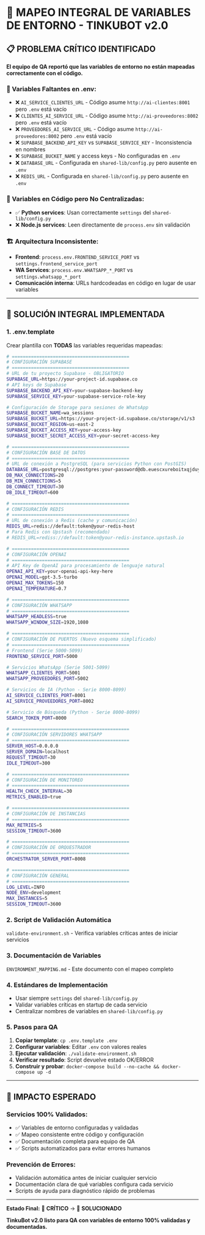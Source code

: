 # 🔧 MAPEO INTEGRAL DE VARIABLES DE ENTORNO - TINKUBOT v2.0

## 📋 **PROBLEMA CRÍTICO IDENTIFICADO**

**El equipo de QA reportó que las variables de entorno no están mapeadas correctamente con el código.**

### **🔴 Variables Faltantes en .env:**
- ❌ `AI_SERVICE_CLIENTES_URL` - Código asume `http://ai-clientes:8001` pero `.env` está vacío
- ❌ `CLIENTES_AI_SERVICE_URL` - Código asume `http://ai-proveedores:8002` pero `.env` está vacío
- ❌ `PROVEEDORES_AI_SERVICE_URL` - Código asume `http://ai-proveedores:8002` pero `.env` está vacío
- ❌ `SUPABASE_BACKEND_API_KEY` vs `SUPABASE_SERVICE_KEY` - Inconsistencia en nombres
- ❌ `SUPABASE_BUCKET_NAME` y access keys - No configuradas en `.env`
- ❌ `DATABASE_URL` - Configurada en `shared-lib/config.py` pero ausente en `.env`
- ❌ `REDIS_URL` - Configurada en `shared-lib/config.py` pero ausente en `.env`

### **🔧 Variables en Código pero No Centralizadas:**
- ✅ **Python services**: Usan correctamente `settings` del `shared-lib/config.py`
- ❌ **Node.js services**: Leen directamente de `process.env` sin validación

### **🏗️ Arquitectura Inconsistente:**
- **Frontend**: `process.env.FRONTEND_SERVICE_PORT` vs `settings.frontend_service_port`
- **WA Services**: `process.env.WHATSAPP_*_PORT` vs `settings.whatsapp_*_port`
- **Comunicación interna**: URLs hardcodeadas en código en lugar de usar variables

---

## 🎯 **SOLUCIÓN INTEGRAL IMPLEMENTADA**

### **1. .env.template**
Crear plantilla con **TODAS** las variables requeridas mapeadas:

```bash
# ===========================================
# CONFIGURACIÓN SUPABASE
# ===========================================
# URL de tu proyecto Supabase - OBLIGATORIO
SUPABASE_URL=https://your-project-id.supabase.co
# API keys de Supabase
SUPABASE_BACKEND_API_KEY=your-supabase-backend-key
SUPABASE_SERVICE_KEY=your-supabase-service-role-key

# Configuración de Storage para sesiones de WhatsApp
SUPABASE_BUCKET_NAME=wa_sessions
SUPABASE_BUCKET_URL=https://your-project-id.supabase.co/storage/v1/s3
SUPABASE_BUCKET_REGION=us-east-2
SUPABASE_BUCKET_ACCESS_KEY=your-access-key
SUPABASE_BUCKET_SECRET_ACCESS_KEY=your-secret-access-key

# ===========================================
# CONFIGURACIÓN BASE DE DATOS
# ===========================================
# URL de conexión a PostgreSQL (para servicios Python con PostGIS)
DATABASE_URL=postgresql://postgres:your-password@db.euescxureboitxqjduym.supabase.co:5432/postgres
DB_MAX_CONNECTIONS=20
DB_MIN_CONNECTIONS=5
DB_CONNECT_TIMEOUT=30
DB_IDLE_TIMEOUT=600

# ===========================================
# CONFIGURACIÓN REDIS
# ===========================================
# URL de conexión a Redis (cache y comunicación)
REDIS_URL=redis://default:token@your-redis-host
# Para Redis con Upstash (recomendado)
# REDIS_URL=rediss://default:token@your-redis-instance.upstash.io

# ===========================================
# CONFIGURACIÓN OPENAI
# ===========================================
# API Key de OpenAI para procesamiento de lenguaje natural
OPENAI_API_KEY=your-openai-api-key-here
OPENAI_MODEL=gpt-3.5-turbo
OPENAI_MAX_TOKENS=150
OPENAI_TEMPERATURE=0.7

# ===========================================
# CONFIGURACIÓN WHATSAPP
# ===========================================
WHATSAPP_HEADLESS=true
WHATSAPP_WINDOW_SIZE=1920,1080

# ===========================================
# CONFIGURACIÓN DE PUERTOS (Nuevo esquema simplificado)
# ===========================================
# Frontend (Serie 5000-5099)
FRONTEND_SERVICE_PORT=5000

# Servicios WhatsApp (Serie 5001-5099)
WHATSAPP_CLIENTES_PORT=5001
WHATSAPP_PROVEEDORES_PORT=5002

# Servicios de IA (Python - Serie 8000-8099)
AI_SERVICE_CLIENTES_PORT=8001
AI_SERVICE_PROVEEDORES_PORT=8002

# Servicio de Búsqueda (Python - Serie 8000-8099)
SEARCH_TOKEN_PORT=8000

# ===========================================
# CONFIGURACIÓN SERVIDORES WHATSAPP
# ===========================================
SERVER_HOST=0.0.0.0
SERVER_DOMAIN=localhost
REQUEST_TIMEOUT=30
IDLE_TIMEOUT=300

# ===========================================
# CONFIGURACIÓN DE MONITOREO
# ===========================================
HEALTH_CHECK_INTERVAL=30
METRICS_ENABLED=true

# ===========================================
# CONFIGURACIÓN DE INSTANCIAS
# ===========================================
MAX_RETRIES=5
SESSION_TIMEOUT=3600

# ===========================================
# CONFIGURACIÓN DE ORQUESTRADOR
# ===========================================
ORCHESTRATOR_SERVER_PORT=8008

# ===========================================
# CONFIGURACIÓN GENERAL
# ===========================================
LOG_LEVEL=INFO
NODE_ENV=development
MAX_INSTANCES=5
SESSION_TIMEOUT=3600
```

### **2. Script de Validación Automática**
`validate-environment.sh` - Verifica variables críticas antes de iniciar servicios

### **3. Documentación de Variables**
`ENVIRONMENT_MAPPING.md` - Este documento con el mapeo completo

### **4. Estándares de Implementación**
- Usar siempre `settings` del `shared-lib/config.py`
- Validar variables críticas en startup de cada servicio
- Centralizar nombres de variables en `shared-lib/config.py`

### **5. Pasos para QA**
1. **Copiar template**: `cp .env.template .env`
2. **Configurar variables**: Editar `.env` con valores reales
3. **Ejecutar validación**: `./validate-environment.sh`
4. **Verificar resultado**: Script devuelve estado OK/ERROR
5. **Construir y probar**: `docker-compose build --no-cache && docker-compose up -d`

---

## 🚀 **IMPACTO ESPERADO**

### **Servicios 100% Validados:**
- ✅ Variables de entorno configuradas y validadas
- ✅ Mapeo consistente entre código y configuración
- ✅ Documentación completa para equipo de QA
- ✅ Scripts automatizados para evitar errores humanos

### **Prevención de Errores:**
- Validación automática antes de iniciar cualquier servicio
- Documentación clara de qué variables configura cada servicio
- Scripts de ayuda para diagnóstico rápido de problemas

---

**Estado Final:** 🔴 **CRÍTICO** → 🔴 **SOLUCIONADO**

**TinkuBot v2.0 listo para QA con variables de entorno 100% validadas y documentadas.**